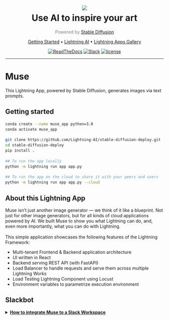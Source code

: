 <div align="center">
    <h1>
        <img src="https://lightningaidev.wpengine.com/wp-content/uploads/2022/10/image-21.png">
        <br>
        Use AI to inspire your art
        </br>
    </h1>

<div align="center">

<p align="center" style="color:grey">Powered by <a href="https://stability.ai/blog/stable-diffusion-public-release">Stable Diffusion</a></p>

<p align="center">
  <a href="#getting-started">Getting Started</a> •
  <a href="https://www.lightning.ai/">Lightning AI</a> •
  <a href="https://lightning.ai/apps">Lightning Apps Gallery</a>
</p>

[![ReadTheDocs](https://readthedocs.org/projects/pytorch-lightning/badge/?version=stable)](https://lightning.ai/lightning-docs/)
[![Slack](https://img.shields.io/badge/slack-chat-green.svg?logo=slack)](https://www.pytorchlightning.ai/community)
[![license](https://img.shields.io/badge/License-Apache%202.0-blue.svg)](https://github.com/Lightning-AI/lightning/blob/master/LICENSE)

</div>
</div>

______________________________________________________________________

# Muse

This Lightning App, powered by Stable Diffusion, generates images via text prompts.

## Getting started

```bash
conda create --name muse_app python=3.8
conda activate muse_app

git clone https://github.com/Lightning-AI/stable-diffusion-deploy.git
cd stable-diffusion-deploy
pip install .

## To run the app locally
python -m lightning run app app.py

## To run the app on the cloud to share it with your peers and users
python -m lightning run app app.py --cloud
```

## About this Lightning App

Muse isn’t just another image generator — we think of it like a blueprint. Not just for other image generators, but for all kinds of cloud applications powered by AI. We built Muse to show you what Lightning can do, and, even more importantly, what you can do with Lightning.
<br><br>
This simple application showcases the following features of the Lightning Framework:

- Multi-tenant Frontend & Backend application architecture
- UI written in React
- Backend serving REST API (with FastAPI)
- Load Balancer to handle requests and serve them across multiple Lightning Works
- Load Testing Lightning Component using Locust
- Environment variables to parametrize execution environment

## Slackbot

<details>
<summary><b><u>How to integrate Muse to a Slack Workspace</u></b></summary>
<br>

You can integrate this app in your Slack Workspace and send images in Slack channels.

This app uses the [Slack Command Bot Component](https://github.com/Lightning-AI/LAI-slack-command-bot-Component) to
interact with Slack commands.

You can also check out this video tutorial:
<br>
<a href="https://www.youtube.com/watch?v=KfQcXzWFR9I">
<img src="https://lightningaidev.wpengine.com/wp-content/uploads/2022/10/Create-Slackbot.png" width="600px">
</a>

### How to create the Slack Command Bot

**Step 1:**
Go to https://api.slack.com and create an app.

**Step 2:**
Copy the following tokens and secrets from the Slack API settings by going to https://api.slack.com/apps. These tokens
have to be passed either as argument or environment variable to [SlackCommandBot](https://github.com/Lightning-AI/LAI-slack-command-bot-Component/blob/main/slack_command_bot/component.py#L18) class.

<details>
  <summary>Required Token name and environment variables: </summary>

- Client ID (SLACK_CLIENT_ID)
- Client Secret (CLIENT_SECRET)
- Signing Secret (SIGNING_SECRET)
- Bot User OAuth Token (BOT_TOKEN)
- App-Level Token (SLACK_TOKEN)

</details>

**Step 3:**

Implement the `SlackCommandBot.handle_command(...)` method the way you want to interact with the commands.
The return value will be shown only to you.

> ![](./assets/slack-ss.png)

**Step 4:** (optional)

If you want your slack app to be distributable to public then you need to
implement `SlackCommandBot.save_new_workspace(...)` which should save `team_id` and its corresponding `bot_token` into a
database.

During the `handle_command(...)` method you will need to fetch `bot_token` based on the received `team_id`.

</details>
